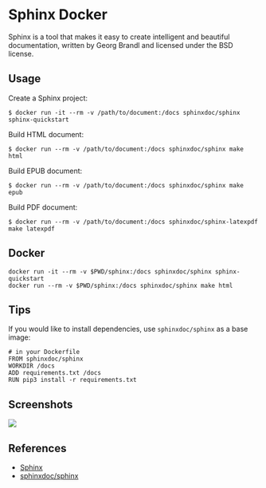 # Sphinx Docker

Sphinx is a tool that makes it easy to create intelligent and beautiful documentation, written by Georg Brandl and licensed under the BSD license.

## Usage
Create a Sphinx project:
```
$ docker run -it --rm -v /path/to/document:/docs sphinxdoc/sphinx sphinx-quickstart
```
Build HTML document:
```
$ docker run --rm -v /path/to/document:/docs sphinxdoc/sphinx make html
```
Build EPUB document:
```
$ docker run --rm -v /path/to/document:/docs sphinxdoc/sphinx make epub
```
Build PDF document:
```
$ docker run --rm -v /path/to/document:/docs sphinxdoc/sphinx-latexpdf make latexpdf
```

## Docker
```
docker run -it --rm -v $PWD/sphinx:/docs sphinxdoc/sphinx sphinx-quickstart
docker run --rm -v $PWD/sphinx:/docs sphinxdoc/sphinx make html
```

## Tips
If you would like to install dependencies, use `sphinxdoc/sphinx` as a base image:
```
# in your Dockerfile
FROM sphinxdoc/sphinx
WORKDIR /docs
ADD requirements.txt /docs
RUN pip3 install -r requirements.txt
```

## Screenshots
![](https://www.sphinx-doc.org/en/master/_images/lumache-first-light.png)

## References
- [Sphinx](https://www.sphinx-doc.org/)
- [sphinxdoc/sphinx](https://hub.docker.com/r/sphinxdoc/sphinx)